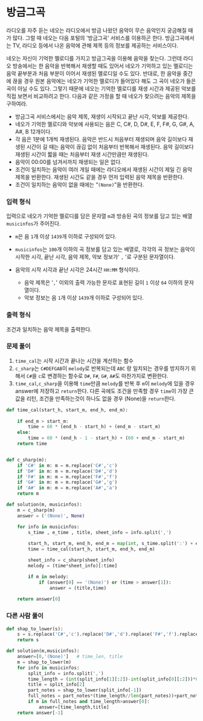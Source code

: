 # 방금그곡

라디오를 자주 듣는 네오는 라디오에서 방금 나왔던 음악이 무슨 음악인지 궁금해질 때가 많다. 그럴 때 네오는 다음 포털의 '방금그곡' 서비스를 이용하곤 한다. 방금그곡에서는 TV, 라디오 등에서 나온 음악에 관해 제목 등의 정보를 제공하는 서비스이다.

네오는 자신이 기억한 멜로디를 가지고 방금그곡을 이용해 음악을 찾는다. 그런데 라디오 방송에서는 한 음악을 반복해서 재생할 때도 있어서 네오가 기억하고 있는 멜로디는 음악 끝부분과 처음 부분이 이어서 재생된 멜로디일 수도 있다. 반대로, 한 음악을 중간에 끊을 경우 원본 음악에는 네오가 기억한 멜로디가 들어있다 해도 그 곡이 네오가 들은 곡이 아닐 수도 있다. 그렇기 때문에 네오는 기억한 멜로디를 재생 시간과 제공된 악보를 직접 보면서 비교하려고 한다. 다음과 같은 가정을 할 때 네오가 찾으려는 음악의 제목을 구하여라.

- 방금그곡 서비스에서는 음악 제목, 재생이 시작되고 끝난 시각, 악보를 제공한다.
- 네오가 기억한 멜로디와 악보에 사용되는 음은 C, C#, D, D#, E, F, F#, G, G#, A, A#, B 12개이다.
- 각 음은 1분에 1개씩 재생된다. 음악은 반드시 처음부터 재생되며 음악 길이보다 재생된 시간이 길 때는 음악이 끊김 없이 처음부터 반복해서 재생된다. 음악 길이보다 재생된 시간이 짧을 때는 처음부터 재생 시간만큼만 재생된다.
- 음악이 00:00를 넘겨서까지 재생되는 일은 없다.
- 조건이 일치하는 음악이 여러 개일 때에는 라디오에서 재생된 시간이 제일 긴 음악 제목을 반환한다. 재생된 시간도 같을 경우 먼저 입력된 음악 제목을 반환한다.
- 조건이 일치하는 음악이 없을 때에는 “`(None)`”을 반환한다.

### 입력 형식

입력으로 네오가 기억한 멜로디를 담은 문자열 `m`과 방송된 곡의 정보를 담고 있는 배열 `musicinfos`가 주어진다.

- `m`은 음 `1`개 이상 `1439`개 이하로 구성되어 있다.

- `musicinfos`는 `100`개 이하의 곡 정보를 담고 있는 배열로, 각각의 곡 정보는 음악이 시작한 시각, 끝난 시각, 음악 제목, 악보 정보가' `,` '로 구분된 문자열이다.
- 음악의 시작 시각과 끝난 시각은 24시간 `HH:MM` 형식이다.
  - 음악 제목은 '`,`' 이외의 출력 가능한 문자로 표현된 길이 `1` 이상 `64` 이하의 문자열이다.
  - 악보 정보는 음 `1`개 이상 `1439`개 이하로 구성되어 있다.

### 출력 형식

조건과 일치하는 음악 제목을 출력한다.



### 문제 풀이

1. `time_cal`는 시작 시간과 끝나는 시간을 계산하는 함수
2. `c_sharp`는 `C#DEFGAB`이 `melody`로 반복되는데 `ABC` 랑 일치되는 경우를 방지하기 위해서 `C#`을 `c`로 변경하는 함수로 `D#`,  `F#`,  `G#`,  `A#`도 마찬가지로 변환한다.
3. `time_cal`,`c_sharp`을 이용해 `time`만큼 `melody`를 반복 후 `m`이 `melody`에 있을 경우 answer에 저장하고 `return`한다. 다른 곡에도 조건을 만족할 경우 `time`이 가장 큰 값을 리턴, 조건을 만족하는것이 하나도 없을 경우 (None)을  `return`한다.

```python
def time_cal(start_h, start_m, end_h, end_m):
    
    if end_m > start_m:
        time = 60 * (end_h - start_h) + (end_m - start_m)
    else:
        time = 60 * (end_h - 1 - start_h) + (60 + end_m - start_m)
    return time


def c_sharp(m):
    if 'C#' in m: m = m.replace('C#','c')
    if 'D#' in m: m = m.replace('D#','d')   
    if 'F#' in m: m = m.replace('F#','f')
    if 'G#' in m: m = m.replace('G#','g')
    if 'A#' in m: m = m.replace('A#','a')
    return m

def solution(m, musicinfos):
    m = c_sharp(m)
    answer = ('(None)', None)

    for info in musicinfos:
        s_time , e_time , title, sheet_info = info.split(',')
     
        start_h, start_m, end_h, end_m = map(int, s_time.split(':') + e_time.split(':'))
        time = time_cal(start_h, start_m, end_h, end_m)

        sheet_info = c_sharp(sheet_info)
        melody = (time*sheet_info)[:time]

        if m in melody:
            if (answer[0] == '(None)') or (time > answer[1]):
                answer = (title,time)
    
    return answer[0]
```



### 다른 사람 풀이

```python
def shap_to_lower(s):
    s = s.replace('C#','c').replace('D#','d').replace('F#','f').replace('G#','g').replace('A#','a')
    return s

def solution(m,musicinfos):
    answer=[0,'(None)']   # time_len, title
    m = shap_to_lower(m)
    for info in musicinfos:
        split_info = info.split(',')
        time_length = (int(split_info[1][:2])-int(split_info[0][:2]))*60+int(split_info[1][-2:])-int(split_info[0][-2:])
        title = split_info[2]
        part_notes = shap_to_lower(split_info[-1])
        full_notes = part_notes*(time_length//len(part_notes))+part_notes[:time_length%len(part_notes)]
        if m in full_notes and time_length>answer[0]:
            answer=[time_length,title]
    return answer[-1]
```

